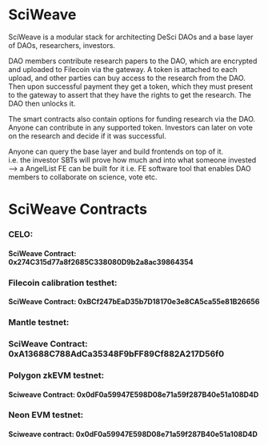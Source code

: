 # SciWeave

SciWeave is a modular stack for architecting DeSci DAOs and a base layer of DAOs, researchers, investors.   

DAO members contribute research papers to the DAO, which are encrypted and uploaded to Filecoin via the gateway. A token is attached to each upload, and other parties can buy access to the research from the DAO. Then upon successful payment they get a token, which they must present to the gateway to assert that they have the rights to get the research. The DAO then unlocks it.   

The smart contracts also contain options for funding research via the DAO. Anyone can contribute in any supported token. Investors can later on vote on the research and decide if it was successful.   

Anyone can query the base layer and build frontends on top of it.   
i.e. the investor SBTs will prove how much and into what someone invested --> a AngelList FE can be built for it
i.e. FE software tool that enables DAO members to collaborate on science, vote etc.   

# SciWeave Contracts   
   
### CELO:   
#### SciWeave Contract: 0x274C315d77a8f2685C338080D9b2a8ac39864354   
    
### Filecoin calibration testhet: 
#### SciWeave Contract: 0xBCf247bEaD35b7D18170e3e8CA5ca55e81B26656    
    
### Mantle testnet:    
### SciWeave Contract: 0xA13688C788AdCa35348F9bFF89Cf882A217D56f0    
    
### Polygon zkEVM testnet:    
#### Sciweave Contract: 0x0dF0a59947E598D08e71a59f287B40e51a108D4D    
    
### Neon EVM testnet:    
#### Sciweave contract: 0x0dF0a59947E598D08e71a59f287B40e51a108D4D    
    